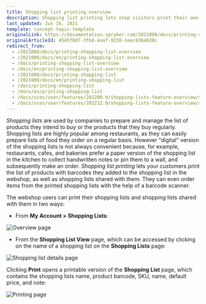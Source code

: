```yaml
---
title: Shopping list printing overview
description: Shopping list printing lets shop visitors print their own shopping lists and shopping lists shared with them from their account or the Shopping list view page.
last_updated: Jun 16, 2021
template: concept-topic-template
originalLink: https://documentation.spryker.com/2021080/docs/printing-shopping-list-overview
originalArticleId: 4545f8d7-3fbd-4aaf-9238-1eec836e630c
redirect_from:
  - /2021080/docs/printing-shopping-list-overview
  - /2021080/docs/en/printing-shopping-list-overview
  - /docs/printing-shopping-list-overview
  - /docs/en/printing-shopping-list-overview
  - /2021080/docs/printing-shopping-list
  - /2021080/docs/en/printing-shopping-list
  - /docs/printing-shopping-list
  - /docs/en/printing-shopping-list
  - /docs/scos/user/features/202200.0/shopping-lists-feature-overview/shopping-list-printing-overview.html
  - /docs/scos/user/features/202212.0/shopping-lists-feature-overview/shopping-list-printing-overview.html
---
```


*Shopping lists* are used by companies to prepare and manage the list of products they intend to buy or the products that they buy regularly. Shopping lists are highly popular among restaurants, as they can easily prepare lists of food they order on a regular basis. However "digital" version of the shopping lists is not always convenient because, for example, restaurants, cafes, and bakeries prefer a paper version of the shopping list in the kitchen to collect handwritten notes or pin them to a wall, and subsequently make an order. *Shopping list printing* lets your customers print the list of products with barcodes they added to the shopping list in the webshop, as well as shopping lists shared with them. They can even order items from the printed shopping lists with the help of a barcode scanner.


The webshop users can print their shopping lists and shopping lists shared with them in two ways:

* From **My Account&nbsp;<span aria-label="and then">></span> Shopping Lists**:

![Overview page](https://spryker.s3.eu-central-1.amazonaws.com/docs/Features/Shopping+List/Print+Shopping+List/Printing+a+Shopping+List+Feature+Overview/actions-overview-page.png)

* From the **Shopping List View** page, which can be accessed by clicking on the name of a shopping list on the **Shopping Lists** page:

![Shopping list details page](https://spryker.s3.eu-central-1.amazonaws.com/docs/Features/Shopping+List/Print+Shopping+List/Printing+a+Shopping+List+Feature+Overview/shopping-list-details-page.png)

Clicking **Print** opens a printable version of the **Shopping List** page, which contains the shopping lists name, product barcode, SKU, name, default price, and note:

![Printing page](https://spryker.s3.eu-central-1.amazonaws.com/docs/Features/Shopping+List/Print+Shopping+List/Printing+a+Shopping+List+Feature+Overview/print.png)
